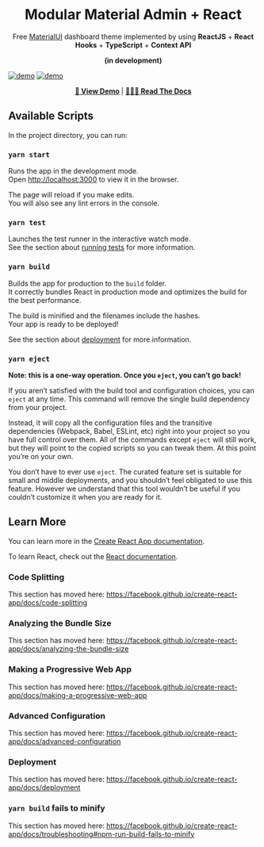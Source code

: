<h1 align="center">Modular Material Admin + React</h1>

<div align="center">

Free [MaterialUI](https://material-ui.com/) dashboard theme implemented by using **ReactJS** + **React Hooks** + **TypeScript** + **Context API**

**(in development)**

</div>

[![demo](https://user-images.githubusercontent.com/3959008/74496175-5519e000-4ef3-11ea-9a56-6da9d4e4f69f.png)](https://modular-material-admin-react.modularcode.io/#/)
[![demo](https://user-images.githubusercontent.com/3959008/74492959-13d10280-4eea-11ea-8765-408636115522.png)](https://modular-material-admin-react.modularcode.io/#/)


<p align="center">
  <strong>
    <a href="https://modular-material-admin-react.modularcode.io/" target="_blank">🚀 View Demo</a>
  </strong>
  |
  <strong>
    <a href="https://modular-material-admin-react.modularcode.io/docs" target="_blank">🤷🏼‍♂️ Read The Docs</a>
  </strong>
</p>


## Available Scripts

In the project directory, you can run:

### `yarn start`

Runs the app in the development mode.<br />
Open [http://localhost:3000](http://localhost:3000) to view it in the browser.

The page will reload if you make edits.<br />
You will also see any lint errors in the console.

### `yarn test`

Launches the test runner in the interactive watch mode.<br />
See the section about [running tests](https://facebook.github.io/create-react-app/docs/running-tests) for more information.

### `yarn build`

Builds the app for production to the `build` folder.<br />
It correctly bundles React in production mode and optimizes the build for the best performance.

The build is minified and the filenames include the hashes.<br />
Your app is ready to be deployed!

See the section about [deployment](https://facebook.github.io/create-react-app/docs/deployment) for more information.

### `yarn eject`

**Note: this is a one-way operation. Once you `eject`, you can’t go back!**

If you aren’t satisfied with the build tool and configuration choices, you can `eject` at any time. This command will remove the single build dependency from your project.

Instead, it will copy all the configuration files and the transitive dependencies (Webpack, Babel, ESLint, etc) right into your project so you have full control over them. All of the commands except `eject` will still work, but they will point to the copied scripts so you can tweak them. At this point you’re on your own.

You don’t have to ever use `eject`. The curated feature set is suitable for small and middle deployments, and you shouldn’t feel obligated to use this feature. However we understand that this tool wouldn’t be useful if you couldn’t customize it when you are ready for it.

## Learn More

You can learn more in the [Create React App documentation](https://facebook.github.io/create-react-app/docs/getting-started).

To learn React, check out the [React documentation](https://reactjs.org/).

### Code Splitting

This section has moved here: https://facebook.github.io/create-react-app/docs/code-splitting

### Analyzing the Bundle Size

This section has moved here: https://facebook.github.io/create-react-app/docs/analyzing-the-bundle-size

### Making a Progressive Web App

This section has moved here: https://facebook.github.io/create-react-app/docs/making-a-progressive-web-app

### Advanced Configuration

This section has moved here: https://facebook.github.io/create-react-app/docs/advanced-configuration

### Deployment

This section has moved here: https://facebook.github.io/create-react-app/docs/deployment

### `yarn build` fails to minify

This section has moved here: https://facebook.github.io/create-react-app/docs/troubleshooting#npm-run-build-fails-to-minify
